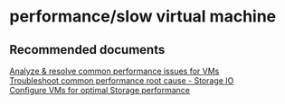 <properties
	pageTitle="performance/slow virtual machine"
	description="performance/slow virtual machine"
	service="microsoft.compute"
	resource="virtualmachines"
	authors="aashu"
	displayOrder=""
	selfHelpType="generic"
	supportTopicIds="32411877"
	resourceTags="linux, redhat"
	productPesIds="15571"
	cloudEnvironments="public"
/>

# performance/slow virtual machine


## **Recommended documents**
[Analyze & resolve common performance issues for VMs](https://support.microsoft.com/kb/3150851)<br>
[Troubleshoot common performance root cause - Storage IO](http://go.microsoft.com/fwlink/?LinkId=698284)<br>
[Configure VMs for optimal Storage performance](http://go.microsoft.com/fwlink/?LinkId=698475)
